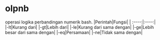 # olpnb
operasi logika perbandingan numerik bash.
|Perintah|Fungsi|
| :----:|:----:|
|-lt|Kurang dari|
|-gt|Lebih dari|
|-le|Kurang dari sama dengan|
|-ge|Lebih besar dari sama dengan|
|-eq|Persamaan|
|-ne|Tidak sama dengan|
